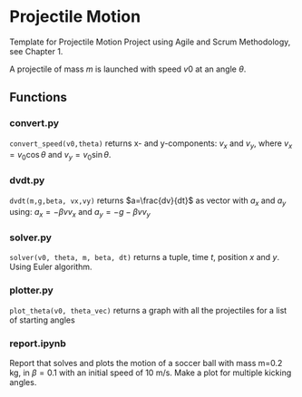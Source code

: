 # Projectile Motion

Template for Projectile Motion Project using Agile and Scrum Methodology, see Chapter 1.

A projectile of mass $m$ is launched with speed $v0$ at an angle $\theta$. 

## Functions


### convert.py

`convert_speed(v0,theta)` returns x- and y-components: $v_x$ and $v_y$, where $v_x = v_0 \cos \theta$ and $v_y = v_0 \sin \theta$.

### dvdt.py

`dvdt(m,g,beta, vx,vy)` returns $a=\frac{dv}{dt}$ as vector with $a_x$ and $a_y$ using: $a_x = -\beta v v_x$ and $a_y = -g - \beta v v_y$

### solver.py

`solver(v0, theta, m, beta, dt)` returns a tuple, time $t$, position $x$ and $y$. Using Euler algorithm.

### plotter.py

`plot_theta(v0, theta_vec)` returns a graph with all the projectiles for a list of starting angles

### report.ipynb

Report that solves and plots the motion of a soccer ball with mass m=0.2 kg, in $\beta=0.1$ with an initial speed of 10 m/s. Make a plot for multiple kicking angles.
